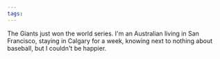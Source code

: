 ```yaml
---
tags: 
---
```


The Giants just won the world series. I'm an Australian living in San Francisco, staying in Calgary for a week, knowing next to nothing about baseball, but I couldn't be happier.
